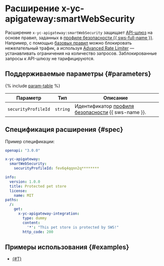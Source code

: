 # Расширение x-yc-apigateway:smartWebSecurity

Расширение `x-yc-apigateway:smartWebSecurity` защищает [API-шлюз](../../concepts/index.md) на основе правил, заданных в [профиле безопасности {{ sws-full-name }}](../../../smartwebsecurity/concepts/profiles.md). Например, с помощью [базовых правил](../../../smartwebsecurity/concepts/rules.html#base-rules) можно блокировать нежелательный трафик, а используя [Advanced Rate Limiter](../../../smartwebsecurity/concepts/arl.md) — устанавливать ограничения на количество запросов. Заблокированные запросы к API-шлюзу не тарифицируются. 

## Поддерживаемые параметры {#parameters}

{% include [param-table](../../../_includes/api-gateway/parameters-table.md) %}

Параметр | Тип | Описание 
----|----|----
`securityProfileId` | `string` | Идентификатор [профиля безопасности](../../../smartwebsecurity/concepts/profiles.md) {{ sws-name }}.

## Спецификация расширения {#spec}

Пример спецификации: 

```yaml
openapi: "3.0.0"

x-yc-apigateway:
  smartWebSecurity:
    securityProfileId: fev6q4qqnn2q********

info:
  version: 1.0.0
  title: Protected pet store
  license:
    name: MIT
paths:
  /:
    get:
      x-yc-apigateway-integration:
        type: dummy
        content:
          '*': "This pet store is protected by SWS!"
        http_code: 200
```

## Примеры использования {#examples}

* [{#T}](../../tutorials/api-gw-sws-integration.md)